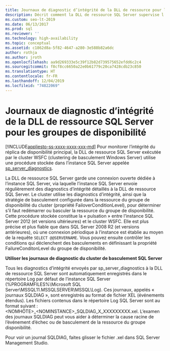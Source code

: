 ```yaml
---
title: Journaux de diagnostic d’intégrité de la DLL de ressource pour les groupes de disponibilité
description: Décrit comment la DLL de ressource SQL Server supervise l’intégrité du groupe de disponibilité Always On.
ms.custom: seo-lt-2019
ms.date: 06/13/2017
ms.prod: sql
ms.reviewer: ''
ms.technology: high-availability
ms.topic: conceptual
ms.assetid: c1862d8a-5f82-4647-a280-3e588b82a6dc
author: rothja
ms.author: jroth
ms.openlocfilehash: aa9d269333e5c39f12b82d739575652efdd6c2c4
ms.sourcegitcommit: f8cf8cc6650a22e0b61779c20ca7428cdb23c850
ms.translationtype: HT
ms.contentlocale: fr-FR
ms.lasthandoff: 12/04/2019
ms.locfileid: "74822069"
---
```

# <a name="sql-server-resource-dll-health-diagnostic-logs-for-availability-groups"></a>Journaux de diagnostic d’intégrité de la DLL de ressource SQL Server pour les groupes de disponibilité
[!INCLUDE[appliesto-ss-xxxx-xxxx-xxx-md](../../../includes/appliesto-ss-xxxx-xxxx-xxx-md.md)]
  Pour monitorer l’intégrité du réplica de disponibilité principal, la DLL de ressource SQL Server exécutée par le cluster WSFC (clustering de basculement Windows Server) utilise une procédure stockée dans l’instance SQL Server appelée [sp_server_diagnostics](~/relational-databases/system-stored-procedures/sp-server-diagnostics-transact-sql.md).  
  
 La DLL de ressource SQL Server garde une connexion ouverte dédiée à l’instance SQL Server, via laquelle l’instance SQL Server envoie régulièrement des diagnostics d’intégrité détaillés à la DLL de ressource SQL Server. Le cluster utilise les diagnostics d’intégrité, ainsi que la stratégie de basculement configurée dans la ressource du groupe de disponibilité du cluster (propriété FailoverConditionLevel), pour déterminer s’il faut redémarrer ou basculer la ressource du groupe de disponibilité. Cette procédure stockée constitue la « pulsation » entre l’instance SQL Server 2012 (et versions ultérieures) et le cluster WSFC. Elle est plus précise et plus fiable que dans SQL Server 2008 R2 (et versions antérieures), où une connexion périodique à l’instance est établie au moyen de la requête `SELECT @@SERVERNAME`. Vous pouvez ensuite contrôler les conditions qui déclenchent des basculements en définissant la propriété FailureConditonLevel du groupe de disponibilité.  
  
 **Utiliser les journaux de diagnostic du cluster de basculement SQL Server**
 
 Tous les diagnostics d’intégrité envoyés par sp_server_diagnostics à la DLL de ressource SQL Server sont automatiquement enregistrés dans le répertoire Log par défaut de l’instance SQL Server (%PROGRAMFILES%\Microsoft SQL Server\MSSQL11.MSSQLSERVER\MSSQL\Log). Ces journaux, appelés « journaux SQLDIAG », sont enregistrés au format de fichier XEL (événements étendus). Les fichiers contenus dans le répertoire Log SQL Server sont au format suivant : \<NOMHÔTE>_\<NOMINSTANCE>_SQLDIAG_X_XXXXXXXXX.xel. L’examen des journaux SQLDIAG peut vous aider à déterminer la cause racine de l’événement d’échec ou de basculement de la ressource du groupe disponibilité.  
  
 Pour voir un journal SQLDIAG, faites glisser le fichier .xel dans SQL Server Management Studio.  
  
  
